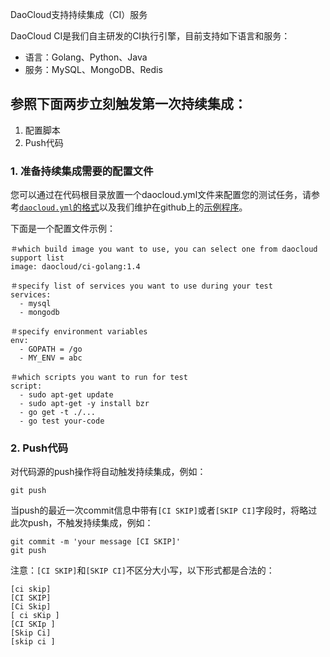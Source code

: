 DaoCloud支持持续集成（CI）服务

DaoCloud CI是我们自主研发的CI执行引擎，目前支持如下语言和服务：

- 语言：Golang、Python、Java
- 服务：MySQL、MongoDB、Redis

## 参照下面两步立刻触发第一次持续集成：

1. 配置脚本
2. Push代码

### 1. 准备持续集成需要的配置文件 

您可以通过在代码根目录放置一个daocloud.yml文件来配置您的测试任务，请参考[`daocloud.yml`的格式](daocloud-yml.html)以及我们维护在github上的[示例程序](https://github.com/DaoCloud?utf8=%E2%9C%93&query=sample)。

下面是一个配置文件示例：


```
＃which build image you want to use, you can select one from daocloud support list
image: daocloud/ci-golang:1.4
 
＃specify list of services you want to use during your test
services:
  - mysql
  - mongodb
 
＃specify environment variables 
env:
  - GOPATH = /go
  - MY_ENV = abc
 
＃which scripts you want to run for test
script:
  - sudo apt-get update
  - sudo apt-get -y install bzr
  - go get -t ./...
  - go test your-code
```

### 2. Push代码

对代码源的push操作将自动触发持续集成，例如：

```
git push
```

当push的最近一次commit信息中带有`[CI SKIP]`或者`[SKIP CI]`字段时，将略过此次push，不触发持续集成，例如：

```
git commit -m 'your message [CI SKIP]'
git push
```

注意：`[CI SKIP]`和`[SKIP CI]`不区分大小写，以下形式都是合法的：
```
[ci skip]
[CI SKIP]
[Ci Skip]
[ ci sKip ]
[CI SKIp ]
[Skip Ci]
[skip ci ]
```
